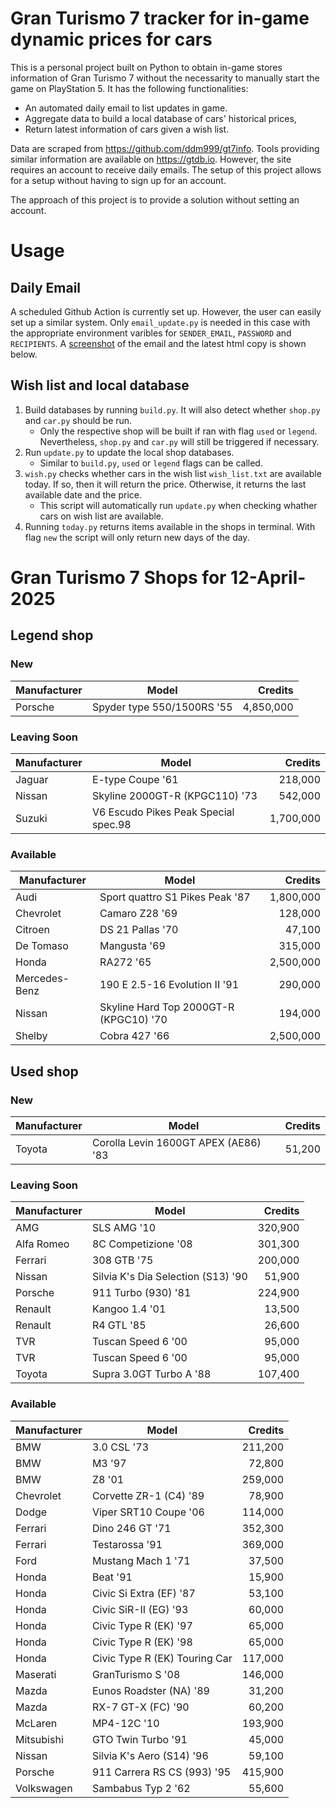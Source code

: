 # Gran Turismo 7 tracker for in-game dynamic prices for cars

This is a personal project built on Python to obtain in-game stores information of Gran Turismo 7 without the necessarity to manually start the game on PlayStation 5. It has the following functionalities:

- An automated daily email to list updates in game.
- Aggregate data to build a local database of cars' historical prices,
- Return latest information of cars given a wish list.

Data are scraped from https://github.com/ddm999/gt7info. Tools providing similar information are available on https://gtdb.io. However, the site requires an account to receive daily emails. The setup of this project allows for a setup without having to sign up for an account.

The approach of this project is to provide a solution without setting an account.

# Usage

## Daily Email

A scheduled Github Action is currently set up. However, the user can easily set up a similar system. Only `email_update.py` is needed in this case with the appropriate environment varibles for `SENDER_EMAIL`, `PASSWORD` and `RECIPIENTS`. A [screenshot](https://raw.githubusercontent.com/marcohoucheng/Gran-Turismo-7-Price-Tracker/main/data/email_screenshot.png) of the email and the latest html copy is shown below.

## Wish list and local database

1. Build databases by running `build.py`. It will also detect whether `shop.py` and `car.py` should be run.
    - Only the respective shop will be built if ran with flag `used` or `legend`. Nevertheless, `shop.py` and `car.py` will still be triggered if necessary.
2. Run `update.py` to update the local shop databases.
    - Similar to `build.py`, `used` or `legend` flags can be called.
3. `wish.py` checks whether cars in the wish list `wish_list.txt` are available today. If so, then it will return the price. Otherwise, it returns the last available date and the price.
    - This script will automatically run `update.py` when checking whather cars on wish list are available.
4. Running `today.py` returns items available in the shops in terminal. With flag `new` the script will only return new days of the day.


# Gran Turismo 7 Shops for 12-April-2025



## Legend shop

### New
 | Manufacturer | Model | Credits |
 | --- | --- | --: |
|Porsche|Spyder type 550/1500RS '55|4,850,000|

### Leaving Soon
 | Manufacturer | Model | Credits |
 | --- | --- | --: |
|Jaguar|E-type Coupe '61|218,000|
|Nissan|Skyline 2000GT-R (KPGC110) '73|542,000|
|Suzuki|V6 Escudo Pikes Peak Special spec.98|1,700,000|

### Available
 | Manufacturer | Model | Credits |
 | --- | --- | --: |
|Audi|Sport quattro S1 Pikes Peak '87|1,800,000|
|Chevrolet|Camaro Z28 '69|128,000|
|Citroen|DS 21 Pallas '70|47,100|
|De Tomaso|Mangusta '69|315,000|
|Honda|RA272 '65|2,500,000|
|Mercedes-Benz|190 E 2.5-16 Evolution II '91|290,000|
|Nissan|Skyline Hard Top 2000GT-R (KPGC10) '70|194,000|
|Shelby|Cobra 427 '66|2,500,000|


## Used shop

### New
 | Manufacturer | Model | Credits |
 | --- | --- | --: |
|Toyota|Corolla Levin 1600GT APEX (AE86) '83|51,200|

### Leaving Soon
 | Manufacturer | Model | Credits |
 | --- | --- | --: |
|AMG|SLS AMG '10|320,900|
|Alfa Romeo|8C Competizione '08|301,300|
|Ferrari|308 GTB '75|200,000|
|Nissan|Silvia K's Dia Selection (S13) '90|51,900|
|Porsche|911 Turbo (930) '81|224,900|
|Renault|Kangoo 1.4 '01|13,500|
|Renault|R4 GTL '85|26,600|
|TVR|Tuscan Speed 6 '00|95,000|
|TVR|Tuscan Speed 6 '00|95,000|
|Toyota|Supra 3.0GT Turbo A '88|107,400|

### Available
 | Manufacturer | Model | Credits |
 | --- | --- | --: |
|BMW|3.0 CSL '73|211,200|
|BMW|M3 '97|72,800|
|BMW|Z8 '01|259,000|
|Chevrolet|Corvette ZR-1 (C4) '89|78,900|
|Dodge|Viper SRT10 Coupe '06|114,000|
|Ferrari|Dino 246 GT '71|352,300|
|Ferrari|Testarossa '91|369,000|
|Ford|Mustang Mach 1 '71|37,500|
|Honda|Beat '91|15,900|
|Honda|Civic Si Extra (EF) '87|53,100|
|Honda|Civic SiR-II (EG) '93|60,000|
|Honda|Civic Type R (EK) '97|65,000|
|Honda|Civic Type R (EK) '98|65,000|
|Honda|Civic Type R (EK) Touring Car|117,000|
|Maserati|GranTurismo S '08|146,000|
|Mazda|Eunos Roadster (NA) '89|31,200|
|Mazda|RX-7 GT-X (FC) '90|60,200|
|McLaren|MP4-12C '10|193,900|
|Mitsubishi|GTO Twin Turbo '91|45,000|
|Nissan|Silvia K's Aero (S14) '96|59,100|
|Porsche|911 Carrera RS CS (993) '95|415,900|
|Volkswagen|Sambabus Typ 2 '62|55,600|
